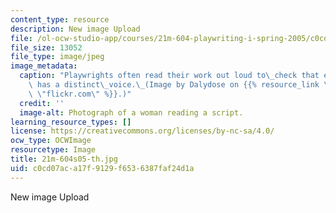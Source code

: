 ```yaml
---
content_type: resource
description: New image Upload
file: /ol-ocw-studio-app/courses/21m-604-playwriting-i-spring-2005/c0cd07aca17f9129f6536387faf24d1a_21m-604s05-th.jpg
file_size: 13052
file_type: image/jpeg
image_metadata:
  caption: "Playwrights often read their work out loud to\_check that each character\
    \ has a distinct\_voice.\_(Image by Dalydose on {{% resource_link \"064a036d-690e-485c-acb1-d345bd17bde4\"\
    \ \"flickr.com\" %}}.)"
  credit: ''
  image-alt: Photograph of a woman reading a script.
learning_resource_types: []
license: https://creativecommons.org/licenses/by-nc-sa/4.0/
ocw_type: OCWImage
resourcetype: Image
title: 21m-604s05-th.jpg
uid: c0cd07ac-a17f-9129-f653-6387faf24d1a
---
```

New image Upload